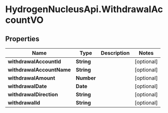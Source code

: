 # HydrogenNucleusApi.WithdrawalAccountVO

## Properties
Name | Type | Description | Notes
------------ | ------------- | ------------- | -------------
**withdrawalAccountId** | **String** |  | [optional] 
**withdrawalAccountName** | **String** |  | [optional] 
**withdrawalAmount** | **Number** |  | [optional] 
**withdrawalDate** | **Date** |  | [optional] 
**withdrawalDirection** | **String** |  | [optional] 
**withdrawalId** | **String** |  | [optional] 


